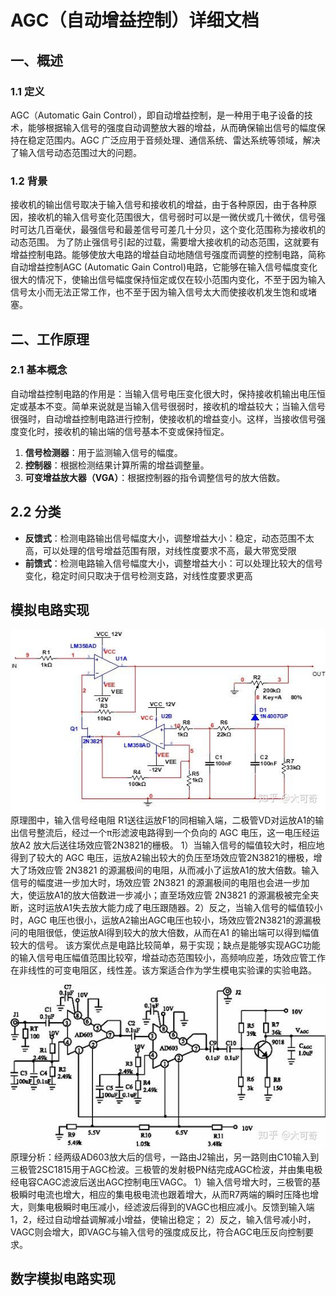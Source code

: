 # AGC（自动增益控制）详细文档

## 一、概述
### 1.1 定义
AGC（Automatic Gain Control），即自动增益控制，是一种用于电子设备的技术，能够根据输入信号的强度自动调整放大器的增益，从而确保输出信号的幅度保持在稳定范围内。AGC 广泛应用于音频处理、通信系统、雷达系统等领域，解决了输入信号动态范围过大的问题。

### 1.2 背景
接收机的输出信号取决于输入信号和接收机的增益，由于各种原因，由于各种原因，接收机的输入信号变化范围很大，信号弱时可以是一微伏或几十微伏，信号强时可达几百毫伏，最强信号和最差信号可差几十分贝，这个变化范围称为接收机的动态范围。
为了防止强信号引起的过载，需要增大接收机的动态范围，这就要有增益控制电路。能够使放大电路的增益自动地随信号强度而调整的控制电路，简称自动增益控制AGC (Automatic Gain Control)电路，它能够在输入信号幅度变化很大的情况下，使输出信号幅度保持恒定或仅在较小范围内变化，不至于因为输入信号太小而无法正常工作，也不至于因为输入信号太大而使接收机发生饱和或堵塞。

## 二、工作原理

### 2.1 基本概念
自动增益控制电路的作用是：当输入信号电压变化很大时，保持接收机输出电压恒定或基本不变。简单来说就是当输入信号很弱时，接收机的增益较大；当输入信号很强时，自动增益控制电路进行控制，使接收机的增益变小。这样，当接收信号强度变化时，接收机的输出端的信号基本不变或保持恒定。
1. **信号检测器**：用于监测输入信号的幅度。
2. **控制器**：根据检测结果计算所需的增益调整量。
3. **可变增益放大器（VGA）**：根据控制器的指令调整信号的放大倍数。

## 2.2 分类
- **反馈式**：检测电路输出信号幅度大小，调整增益大小：稳定，动态范围不太高，可以处理的信号增益范围有限，对线性度要求不高，最大带宽受限
- **前馈式**：检测电路输入信号幅度大小，调整增益大小：可以处理比较大的信号变化，稳定时间只取决于信号检测支路，对线性度要求更高
## 模拟电路实现
![](./AGC2.jpg)
原理图中，输入信号经电阻 R1送往运放F1的同相输入端，二极管VD对运放A1的输出信号整流后，经过一个π形滤波电路得到一个负向的 AGC 电压，这一电压经运放A2 放大后送往场效应管2N3821的栅极。 1）当输入信号的幅值较大时，相应地得到了较大的 AGC 电压，运放A2输出较大的负压至场效应管2N3821的栅极，增大了场效应管 2N3821 的源漏极间的电阻，从而减小了运放A1的放大倍数。输入信号的幅度进一步加大时，场效应管 2N3821 的源漏极间的电阻也会进一步加大，使运放A1的放大倍数进一步减小；直至场效应管 2N3821 的源漏极被完全夹断，这时运放A1失去放大能力成了电压跟随器。2）反之，当输入信号的幅值较小时，AGC 电压也很小，运放A2输出AGC电压也较小，场效应管2N3821的源漏极问的电阻很低，使运放Al得到较大的放大倍数，从而在A1 的输出端可以得到幅值较大的信号。
该方案优点是电路比较简单，易于实现；缺点是能够实现AGC功能的输入信号电压幅值范围比较窄，增益动态范围较小，高频响应差，场效应管工作在非线性的可变电阻区，线性差。该方案适合作为学生模电实验课的实验电路。

![](./AGC3.jpg)
原理分析：经两级AD603放大后的信号，一路由J2输出，另一路则由C10输入到三极管2SC1815用于AGC检波。三极管的发射极PN结完成AGC检波，并由集电极经电容CAGC滤波后送出AGC控制电压VAGC。
1）输入信号增大时，三极管的基极瞬时电流也增大，相应的集电极电流也跟着增大，从而R7两端的瞬时压降也增大，则集电极瞬时电压减小，经滤波后得到的VAGC也相应减小。反馈到输入端1，2，经过自动增益调解减小增益，使输出稳定； 2）反之，输入信号减小时，VAGC则会增大，即VAGC与输入信号的强度成反比，符合AGC电压反向控制要求。


## 数字模拟电路实现